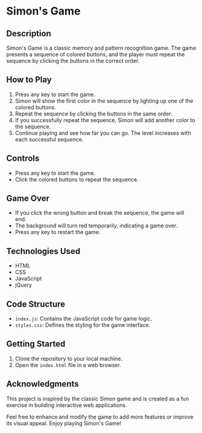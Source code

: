 # Simon's Game

## Description
Simon's Game is a classic memory and pattern recognition game. The game presents a sequence of colored buttons, and the player must repeat the sequence by clicking the buttons in the correct order.

## How to Play
1. Press any key to start the game.
2. Simon will show the first color in the sequence by lighting up one of the colored buttons.
3. Repeat the sequence by clicking the buttons in the same order.
4. If you successfully repeat the sequence, Simon will add another color to the sequence.
5. Continue playing and see how far you can go. The level increases with each successful sequence.

## Controls
- Press any key to start the game.
- Click the colored buttons to repeat the sequence.

## Game Over
- If you click the wrong button and break the sequence, the game will end.
- The background will turn red temporarily, indicating a game over.
- Press any key to restart the game.

## Technologies Used
- HTML
- CSS
- JavaScript
- jQuery

## Code Structure
- `index.js`: Contains the JavaScript code for game logic.
- `styles.css`: Defines the styling for the game interface.

## Getting Started
1. Clone the repository to your local machine.
2. Open the `index.html` file in a web browser.

## Acknowledgments
This project is inspired by the classic Simon game and is created as a fun exercise in building interactive web applications.

Feel free to enhance and modify the game to add more features or improve its visual appeal. Enjoy playing Simon's Game!
